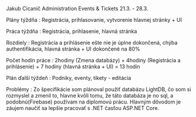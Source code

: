 Jakub Cicanič
Administration Events & Tickets 
21.3. - 28.3.

Plány týždňa : Registrácia, prihlasovanie, vytvorenie hlavnej stránky + UI

Práca týždňa : Registrácia, prihlasenie, hlavná stránka

Rozdiely : Registrácia a prihlásenie ešte nie je úplne dokončená, chýba authentifikácia, hlavná stránka + UI dokončené na 80%


Počet hodín práce : 2hodiny (Zmena databázy) + 4hodiny (Registrácia a prihlásenie) + 7 hodiny (hlavná stránka + UI) = 13 hodín

Plán ďalší týždeň : Podniky, eventy, tikety - editácia

Problémy : Zo špecifikácie som plánoval použiť databázu LightDB, čo som si rozmyslel a zmenil to, hlavne kvôli tomu, že táto databáza je no sql, a podobnú(Firebase) používam na diplomovú prácu. Hlavným dôvodom je záujem naučiť sa lepšie pracovať s  .NET časťou ASP.NET Core.